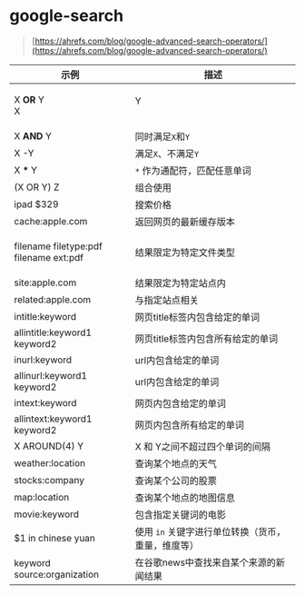 # google-search

> [https://ahrefs.com/blog/google-advanced-search-operators/](https://ahrefs.com/blog/google-advanced-search-operators/)

| 示例                                                       | 描述                           |
| -------------------------------------------------------- | ---------------------------- |
| <p>X <strong>OR</strong> Y<br>X <strong>|</strong> Y</p> | 匹配`X`或`Y`                    |
| X **AND** Y                                              | 同时满足`X`和`Y`                  |
| X -Y                                                     | 满足`X`、不满足`Y`                 |
| X **\*** Y                                               | `*` 作为通配符，匹配任意单词             |
| (X OR Y) Z                                               | 组合使用                         |
| ipad $329                                                | 搜索价格                         |
| cache:apple.com                                          | 返回网页的最新缓存版本                  |
| <p>filename filetype:pdf<br>filename ext:pdf</p>         | 结果限定为特定文件类型                  |
| site:apple.com                                           | 结果限定为特定站点内                   |
| related:apple.com                                        | 与指定站点相关                      |
| intitle:keyword                                          | 网页title标签内包含给定的单词            |
| allintitle:keyword1 keyword2                             | 网页title标签内包含所有给定的单词          |
| inurl:keyword                                            | url内包含给定的单词                  |
| allinurl:keyword1 keyword2                               | url内包含给定的单词                  |
| intext:keyword                                           | 网页内包含给定的单词                   |
| allintext:keyword1 keyword2                              | 网页内包含所有给定的单词                 |
| X AROUND(4) Y                                            | X 和 Y之间不超过四个单词的间隔            |
| weather:location                                         | 查询某个地点的天气                    |
| stocks:company                                           | 查询某个公司的股票                    |
| map:location                                             | 查询某个地点的地图信息                  |
| movie:keyword                                            | 包含指定关键词的电影                   |
| $1 in chinese yuan                                       | 使用 `in` 关键字进行单位转换（货币，重量，维度等） |
| keyword source:organization                              | 在谷歌news中查找来自某个来源的新闻结果        |

